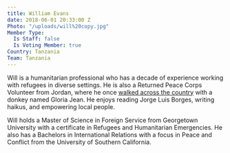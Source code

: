 ```yaml
---
title: William Evans
date: 2018-06-01 20:33:00 Z
Photo: "/uploads/will%20copy.jpg"
Member Type:
  Is Staff: false
  Is Voting Member: true
Country: Tanzania
Team: Tanzania
---
```


Will is a humanitarian professional who has a decade of experience working with refugees in diverse settings. He is also a Returned Peace Corps Volunteer from Jordan, where he once [walked across the country](https://umap.openstreetmap.fr/en/map/jordan-tales-walk_220147#7/30.798/36.724) with a donkey named Gloria Jean. He enjoys reading Jorge Luis Borges, writing haikus, and empowering local people.  

Will holds a Master of Science in Foreign Service from Georgetown University with a certificate in Refugees and Humanitarian Emergencies. He also has a Bachelors in International Relations with a focus in Peace and Conflict from the University of Southern California.
